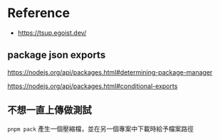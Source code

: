 # Reference

- https://tsup.egoist.dev/

## package json exports

https://nodejs.org/api/packages.html#determining-package-manager


https://nodejs.org/api/packages.html#conditional-exports

## 不想一直上傳做測試

`pnpm pack` 產生一個壓縮檔，並在另一個專案中下載時給予檔案路徑
